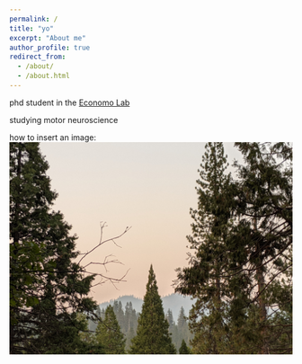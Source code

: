 ```yaml
---
permalink: /
title: "yo"
excerpt: "About me"
author_profile: true
redirect_from: 
  - /about/
  - /about.html
---
```


phd student in the [Economo Lab](https://economolab.org/)

studying motor neuroscience

how to insert an image:
![How to insert an image](/images/yosemite_trees.jpg)

